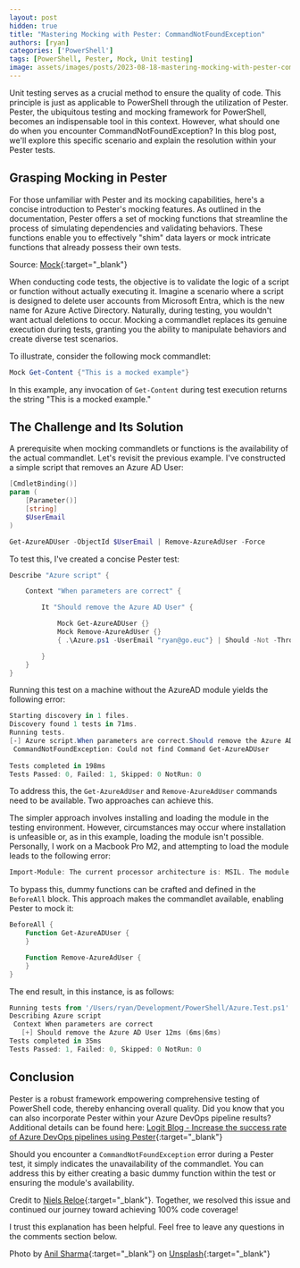 ```yaml
---
layout: post
hidden: true
title: "Mastering Mocking with Pester: CommandNotFoundException"
authors: [ryan]
categories: ['PowerShell']
tags: [PowerShell, Pester, Mock, Unit testing]
image: assets/images/posts/2023-08-18-mastering-mocking-with-pester-commandnotfoundexception/mastering-mocking-with-pester-commandnotfoundexception-feature-image.png
---
```

Unit testing serves as a crucial method to ensure the quality of code. This principle is just as applicable to PowerShell through the utilization of Pester. Pester, the ubiquitous testing and mocking framework for PowerShell, becomes an indispensable tool in this context. However, what should one do when you encounter CommandNotFoundException? In this blog post, we'll explore this specific scenario and explain the resolution within your Pester tests.
## Grasping Mocking in Pester
For those unfamiliar with Pester and its mocking capabilities, here's a concise introduction to Pester's mocking features. As outlined in the documentation, Pester offers a set of mocking functions that streamline the process of simulating dependencies and validating behaviors. These functions enable you to effectively "shim" data layers or mock intricate functions that already possess their own tests.

Source: [Mock](https://pester.dev/docs/commands/Mock){:target="_blank"}

When conducting code tests, the objective is to validate the logic of a script or function without actually executing it. Imagine a scenario where a script is designed to delete user accounts from Microsoft Entra, which is the new name for Azure Active Directory. Naturally, during testing, you wouldn't want actual deletions to occur. Mocking a commandlet replaces its genuine execution during tests, granting you the ability to manipulate behaviors and create diverse test scenarios.

To illustrate, consider the following mock commandlet:

```PowerShell
Mock Get-Content {"This is a mocked example"}
```

In this example, any invocation of `Get-Content` during test execution returns the string "This is a mocked example."
## The Challenge and Its Solution

A prerequisite when mocking commandlets or functions is the availability of the actual commandlet. Let's revisit the previous example. I've constructed a simple script that removes an Azure AD User:

```PowerShell
[CmdletBinding()]
param (
    [Parameter()]
    [string]
    $UserEmail
)

Get-AzureADUser -ObjectId $UserEmail | Remove-AzureAdUser -Force
```

To test this, I've created a concise Pester test:

```PowerShell
Describe "Azure script" {

    Context "When parameters are correct" {

        It "Should remove the Azure AD User" {

            Mock Get-AzureADUser {}
            Mock Remove-AzureAdUser {}
            { .\Azure.ps1 -UserEmail "ryan@go.euc"} | Should -Not -Throw

        }
    }
}
```

Running this test on a machine without the AzureAD module yields the following error:

```PowerShell
Starting discovery in 1 files.
Discovery found 1 tests in 71ms.
Running tests.
[-] Azure script.When parameters are correct.Should remove the Azure AD User 30ms (22ms|8ms)
 CommandNotFoundException: Could not find Command Get-AzureADUser
 
Tests completed in 198ms
Tests Passed: 0, Failed: 1, Skipped: 0 NotRun: 0
```

To address this, the `Get-AzureAdUser` and `Remove-AzureAdUser` commands need to be available. Two approaches can achieve this.

The simpler approach involves installing and loading the module in the testing environment. However, circumstances may occur where installation is unfeasible or, as in this example, loading the module isn't possible. Personally, I work on a Macbook Pro M2, and attempting to load the module leads to the following error:

```PowerShell
Import-Module: The current processor architecture is: MSIL. The module '/Users/ryan/.local/share/powershell/Modules/AzureAD/2.0.2.182/AzureAD.psd1' requires the following architecture: Amd64.
```

To bypass this, dummy functions can be crafted and defined in the `BeforeAll` block. This approach makes the commandlet available, enabling Pester to mock it:

```PowerShell
BeforeAll {
	Function Get-AzureADUser {
	}

	Function Remove-AzureAdUser {
	}
}
```

The end result, in this instance, is as follows:

```PowerShell
Running tests from '/Users/ryan/Development/PowerShell/Azure.Test.ps1'
Describing Azure script
 Context When parameters are correct
   [+] Should remove the Azure AD User 12ms (6ms|6ms)
Tests completed in 35ms
Tests Passed: 1, Failed: 0, Skipped: 0 NotRun: 0
```
## Conclusion
Pester is a robust framework empowering comprehensive testing of PowerShell code, thereby enhancing overall quality. Did you know that you can also incorporate Pester within your Azure DevOps pipeline results? Additional details can be found here: [Logit Blog - Increase the success rate of Azure DevOps pipelines using Pester](https://www.logitblog.com/increase-the-success-rate-of-azure-devops-pipelines-using-pester/){:target="_blank"}

Should you encounter a `CommandNotFoundException` error during a Pester test, it simply indicates the unavailability of the commandlet. You can address this by either creating a basic dummy function within the test or ensuring the module's availability.

Credit to [Niels Reloe](https://www.linkedin.com/in/niels-reloe-12b67a66/){:target="_blank"}. Together, we resolved this issue and continued our journey toward achieving 100% code coverage!

I trust this explanation has been helpful. Feel free to leave any questions in the comments section below.

Photo by [Anil Sharma](https://unsplash.com/@anil_sharma_india?utm_source=unsplash&utm_medium=referral&utm_content=creditCopyText){:target="_blank"} on [Unsplash](https://unsplash.com/photos/fE3uYk0Ri1U?utm_source=unsplash&utm_medium=referral&utm_content=creditCopyText){:target="_blank"}
